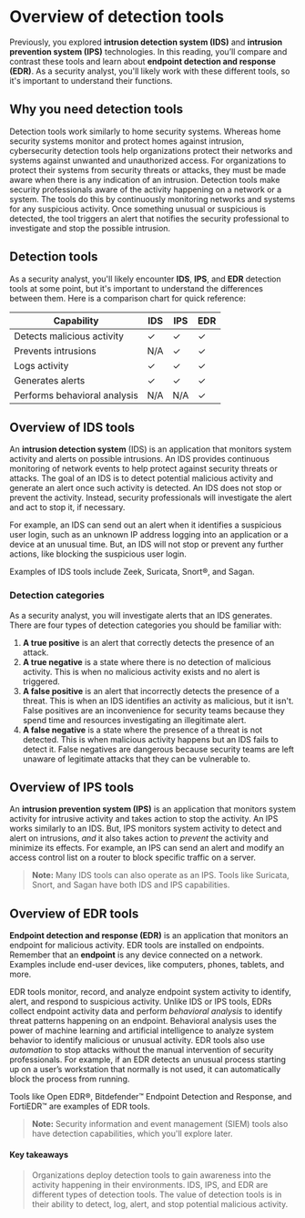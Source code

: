 # Overview of detection tools
Previously, you explored **intrusion detection system (IDS)** and **intrusion prevention system (IPS)** technologies. In this reading, you’ll compare and contrast these tools and learn about **endpoint detection and response (EDR)**. As a security analyst, you'll likely work with these different tools, so it's important to understand their functions.

## Why you need detection tools
Detection tools work similarly to home security systems. Whereas home security systems monitor and protect homes against intrusion, cybersecurity detection tools help organizations protect their networks and systems against unwanted and unauthorized access. For organizations to protect their systems from security threats or attacks, they must be made aware when there is any indication of an intrusion. Detection tools make security professionals aware of the activity happening on a network or a system. The tools do this by continuously monitoring networks and systems for any suspicious activity. Once something unusual or suspicious is detected, the tool triggers an alert that notifies the security professional to investigate and stop the possible intrusion. 

## Detection tools
As a security analyst, you'll likely encounter **IDS**, **IPS**, and **EDR** detection tools at some point, but it's important to understand the differences between them. Here is a comparison chart for quick reference: 

| Capability                 | IDS | IPS | EDR |
|----------------------------|-----|-----|-----|
| Detects malicious activity | ✓   | ✓   | ✓   |
| Prevents intrusions        | N/A | ✓   | ✓   |
| Logs activity              | ✓   | ✓   | ✓   |
| Generates alerts           | ✓   | ✓   | ✓   |
| Performs behavioral analysis | N/A | N/A | ✓   |

## Overview of IDS tools
An **intrusion detection system** (IDS) is an application that monitors system activity and alerts on possible intrusions. An IDS provides continuous monitoring of network events to help protect against security threats or attacks. The goal of an IDS is to detect potential malicious activity and generate an alert once such activity is detected. An IDS does not stop or prevent the activity. Instead, security professionals will investigate the alert and act to stop it, if necessary. 

For example, an IDS can send out an alert when it identifies a suspicious user login, such as an unknown IP address logging into an application or a device at an unusual time. But, an IDS will not stop or prevent any further actions, like blocking the suspicious user login. 

Examples of IDS tools include Zeek, Suricata, Snort®, and Sagan. 

### Detection categories
As a security analyst, you will investigate alerts that an IDS generates. There are four types of detection categories you should be familiar with:

1. **A true positive** is an alert that correctly detects the presence of an attack.
2. **A true negative** is a state where there is no detection of malicious activity. This is when no malicious activity exists and no alert is triggered. 
3. **A false positive** is an alert that incorrectly detects the presence of a threat. This is when an IDS identifies an activity as malicious, but it isn't. False positives are an inconvenience for security teams because they spend time and resources investigating an illegitimate alert. 
4. **A false negative** is a state where the presence of a threat is not detected. This is when malicious activity happens but an IDS fails to detect it. False negatives are dangerous because security teams are left unaware of legitimate attacks that they can be vulnerable to. 

## Overview of IPS tools
An **intrusion prevention system (IPS)** is an application that monitors system activity for intrusive activity and takes action to stop the activity. An IPS works similarly to an IDS. But, IPS monitors system activity to detect and alert on intrusions, *and* it also takes action to *prevent* the activity and minimize its effects. For example, an IPS can send an alert and modify an access control list on a router to block specific traffic on a server.

> **Note:** Many IDS tools can also operate as an IPS. Tools like Suricata, Snort, and Sagan have both IDS and IPS capabilities.

## Overview of EDR tools  
**Endpoint detection and response (EDR)** is an application that monitors an endpoint for malicious activity. EDR tools are installed on endpoints. Remember that an **endpoint** is any device connected on a network. Examples include end-user devices, like computers, phones, tablets, and more.

EDR tools monitor, record, and analyze endpoint system activity to identify, alert, and respond to suspicious activity. Unlike IDS or IPS tools, EDRs collect endpoint activity data and perform *behavioral analysis* to identify threat patterns happening on an endpoint. Behavioral analysis uses the power of machine learning and artificial intelligence to analyze system behavior to identify malicious or unusual activity. EDR tools also use *automation* to stop attacks without the manual intervention of security professionals. For example, if an EDR detects an unusual process starting up on a user’s workstation that normally is not used, it can automatically block the process from running.

Tools like Open EDR®, Bitdefender™ Endpoint Detection and Response, and FortiEDR™ are examples of EDR tools.

> **Note:** Security information and event management (SIEM) tools also have detection capabilities, which you'll explore later.

#### Key takeaways
> Organizations deploy detection tools to gain awareness into the activity happening in their environments. IDS, IPS, and EDR are different types of detection tools. The value of detection tools is in their ability to detect, log, alert, and stop potential malicious activity.